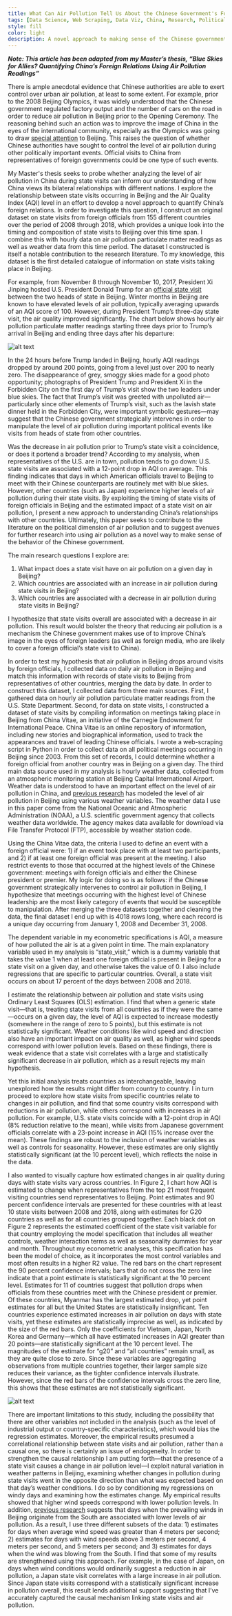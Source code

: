```yaml
---
title: What Can Air Pollution Tell Us About the Chinese Government's Foreign Affairs?
tags: [Data Science, Web Scraping, Data Viz, China, Research, Political Economy]
style: fill
color: light
description: A novel approach to making sense of the Chinese government's interactions with foreign governments. 
---
```



***Note: This article has been adapted from my Master’s thesis, “Blue Skies for Allies? Quantifying China’s Foreign Relations Using Air Pollution Readings”***

There is ample anecdotal evidence that Chinese authorities are able to exert control over urban air pollution, at least to some extent. For example, prior to the 2008 Beijing Olympics, it was widely understood that the Chinese government regulated factory output and the number of cars on the road in order to reduce air pollution in Beijing prior to the Opening Ceremony. The reasoning behind such an action was to improve the image of China in the eyes of the international community, especially as the Olympics was going to draw [special attention](https://www.theguardian.com/world/2008/aug/07/china.olympics2008) to Beijing. This raises the question of whether Chinese authorities have sought to control the level of air pollution during other politically important events. Official visits to China from representatives of foreign governments could be one type of such events. 

My Master's thesis seeks to probe whether analyzing the level of air pollution in China during state visits can inform our understanding of how China views its bilateral relationships with different nations. I explore the relationship between state visits occurring in Beijing and the Air Quality Index (AQI) level in an effort to develop a novel approach to quantify China’s foreign relations. In order to investigate this question, I construct an original dataset on state visits from foreign officials from 155 different countries over the period of 2008 through 2018, which provides a unique look into the timing and composition of state visits to Beijing over this time span. I combine this with hourly data on air pollution particulate matter readings as well as weather data from this time period. The dataset I constructed is itself a notable contribution to the research literature. To my knowledge, this dataset is the first detailed catalogue of information on state visits taking place in Beijing. 

For example, from November 8 through November 10, 2017, President Xi Jinping hosted U.S. President Donald Trump for an [official state visit](https://www.whitehouse.gov/briefings-statements/president-donald-j-trumps-state-visit-china/) between the two heads of state in Beijing.  Winter months in Beijing are known to have elevated levels of air pollution, typically averaging upwards of an AQI score of 100. However, during President Trump’s three-day state visit, the air quality improved significantly. The chart below shows hourly air pollution particulate matter readings starting three days prior to Trump’s arrival in Beijing and ending three days after his departure:

![alt text](https://raw.githubusercontent.com/yontartu/yontartu.github.io/master/images/wuran/7_trump_visit_aqi.png)

In the 24 hours before Trump landed in Beijing, hourly AQI readings dropped by around 200 points, going from a level just over 200 to nearly zero. The disappearance of grey, smoggy skies made for a good photo opportunity; photographs of President Trump and President Xi in the Forbidden City on the first day of Trump’s visit show the two leaders under blue skies. The fact that Trump’s visit was greeted with unpolluted air—particularly since other elements of Trump’s visit, such as the lavish state dinner held in the Forbidden City, were important symbolic gestures—may suggest that the Chinese government strategically intervenes in order to manipulate the level of air pollution during important political events like visits from heads of state from other countries. 

Was the decrease in air pollution prior to Trump’s state visit a coincidence, or does it portend a broader trend? According to my analysis, when representatives of the U.S. are in town, pollution tends to go down: U.S. state visits are associated with a 12-point drop in AQI on average. This finding indicates that days in which American officials travel to Beijing to meet with their Chinese counterparts are routinely met with blue skies. However, other countries (such as Japan) experience higher levels of air pollution during their state visits. By exploiting the timing of state visits of foreign officials in Beijing and the estimated impact of a state visit on air pollution, I present a new approach to understanding China’s relationships with other countries. Ultimately, this paper seeks to contribute to the literature on the political dimension of air pollution and to suggest avenues for further research into using air pollution as a novel way to make sense of the behavior of the Chinese government.

The main research questions I explore are:

1.	What impact does a state visit have on air pollution on a given day in Beijing?
2.	Which countries are associated with an increase in air pollution during state visits in Beijing?
3.	Which countries are associated with a decrease in air pollution during state visits in Beijing?

I hypothesize that state visits overall are associated with a decrease in air pollution. This result would bolster the theory that reducing air pollution is a mechanism the Chinese government makes use of to improve China’s image in the eyes of foreign leaders (as well as foreign media, who are likely to cover a foreign official’s state visit to China). 

In order to test my hypothesis that air pollution in Beijing drops around visits by foreign officials, I collected data on daily air pollution in Beijing and match this information with records of state visits to Beijing from representatives of other countries, merging the data by date. In order to construct this dataset, I collected data from three main sources. First, I gathered data on hourly air pollution particulate matter readings from the U.S. State Department. Second, for data on state visits, I constructed a dataset of state visits by compiling information on meetings taking place in Beijing from China Vitae, an initiative of the Carnegie Endowment for International Peace. China Vitae is an online repository of information, including new stories and biographical information, used to track the appearances and travel of leading Chinese officials. I wrote a web-scraping script in Python in order to collect data on all political meetings occurring in Beijing since 2003. From this set of records, I could determine whether a foreign official from another country was in Beijing on a given day. The third main data source used in my analysis is hourly weather data, collected from an atmospheric monitoring station at Beijing Capital International Airport. Weather data is understood to have an important effect on the level of air pollution in China, and [previous research](https://www.slideshare.net/laurimyllyvirta/tracking-the-effects-of-chinas-air-pollution-winter-action-plan-april-update?next_slideshow=1) has modeled the level of air pollution in Beijing using various weather variables.  The weather data I use in this paper come from the National Oceanic and Atmospheric Administration (NOAA), a U.S. scientific government agency that collects weather data worldwide. The agency makes data available for download via File Transfer Protocol (FTP), accessible by weather station code. 

Using the China Vitae data, the criteria I used to define an event with a foreign official were: 1) if an event took place with at least two participants, and 2) if at least one foreign official was present at the meeting. I also restrict events to those that occurred at the highest levels of the Chinese government: meetings with foreign officials and either the Chinese president or premier. My logic for doing so is as follows: if the Chinese government strategically intervenes to control air pollution in Beijing, I hypothesize that meetings occurring with the highest level of Chinese leadership are the most likely category of events that would be susceptible to manipulation. After merging the three datasets together and cleaning the data, the final dataset I end up with is 4018 rows long, where each record is a unique day occurring from January 1, 2008 and December 31, 2008.

The dependent variable in my econometric specifications is AQI, a measure of how polluted the air is at a given point in time. The main explanatory variable used in my analysis is “state_visit,” which is a dummy variable that takes the value 1 when at least one foreign official is present in Beijing for a state visit on a given day, and otherwise takes the value of 0. I also include regressions that are specific to particular countries. Overall, a state visit occurs on about 17 percent of the days between 2008 and 2018. 

I estimate the relationship between air pollution and state visits using Ordinary Least Squares (OLS) estimation. I find that when a generic state visit—that is, treating state visits from all countries as if they were the same—occurs on a given day, the level of AQI is expected to increase modestly (somewhere in the range of zero to 5 points), but this estimate is not statistically significant. Weather conditions like wind speed and direction also have an important impact on air quality as well, as higher wind speeds correspond with lower pollution levels. Based on these findings, there is weak evidence that a state visit correlates with a large and statistically significant decrease in air pollution, which as a result rejects my main hypothesis. 

Yet this initial analysis treats countries as interchangeable, leaving unexplored how the results might differ from country to country. I in turn proceed to explore how state visits from specific countries relate to changes in air pollution, and find that some country visits correspond with reductions in air pollution, while others correspond with increases in air pollution. For example, U.S. state visits coincide with a 12-point drop in AQI (8% reduction relative to the mean), while visits from Japanese government officials correlate with a 23-point increase in AQI (15% increase over the mean). These findings are robust to the inclusion of weather variables as well as controls for seasonality. However, these estimates are only slightly statistically significant (at the 10 percent level), which reflects the noise in the data. 

I also wanted to visually capture how estimated changes in air quality during days with state visits vary across countries. In Figure 2, I chart how AQI is estimated to change when representatives from the top 21 most frequent visiting countries send representatives to Beijing. Point estimates and 90 percent confidence intervals are presented for these countries with at least 10 state visits between 2008 and 2018, along with estimates for G20 countries as well as for all countries grouped together. Each black dot on Figure 2 represents the estimated coefficient of the state visit variable for that country employing the model specification that includes all weather controls, weather interaction terms as well as seasonality dummies for year and month. Throughout my econometric analyses, this specification has been the model of choice, as it incorporates the most control variables and most often results in a higher R2 value. The red bars on the chart represent the 90 percent confidence intervals; bars that do not cross the zero line indicate that a point estimate is statistically significant at the 10 percent level. Estimates for 11 of countries suggest that pollution drops when officials from these countries meet with the Chinese president or premier. Of these countries, Myanmar has the largest estimated drop, yet point estimates for all but the United States are statistically insignificant. Ten countries experience estimated increases in air pollution on days with state visits, yet these estimates are statistically imprecise as well, as indicated by the size of the red bars. Only the coefficients for Vietnam, Japan, North Korea and Germany—which all have estimated increases in AQI greater than 20 points—are statistically significant at the 10 percent level. The magnitudes of the estimate for “g20” and “all countries” remain small, as they are quite close to zero. Since these variables are aggregating observations from multiple countries together, their larger sample size reduces their variance, as the tighter confidence intervals illustrate. However, since the red bars of the confidence intervals cross the zero line, this shows that these estimates are not statistically significant.

![alt text](https://raw.githubusercontent.com/yontartu/yontartu.github.io/master/images/wuran/16_top_21_estimates.png)

There are important limitations to this study, including the possibility that there are other variables not included in the analysis (such as the level of industrial output or country-specific characteristics), which would bias the regression estimates. Moreover, the empirical results presumed a correlational relationship between state visits and air pollution, rather than a causal one, so there is certainly an issue of endogeneity. In order to strengthen the causal relationship I am putting forth—that the presence of a state visit causes a change in air pollution level—I exploit natural variation in weather patterns in Beijing, examining whether changes in pollution during state visits went in the opposite direction than what was expected based on that day’s weather conditions. I do so by conditioning my regressions on windy days and examining how the estimates change. My empirical results showed that higher wind speeds correspond with lower pollution levels. In addition, [previous research](https://www.sciencedirect.com/science/article/pii/S135223100600865X?via%3Dihub) suggests that days when the prevailing winds in Beijing originate from the South are associated with lower levels of air pollution.  As a result, I use three different subsets of the data: 1) estimates for days when average wind speed was greater than 4 meters per second; 2) estimates for days with wind speeds above 3 meters per second, 4 meters per second, and 5 meters per second; and 3) estimates for days when the wind was blowing from the South. I find that some of my results are strengthened using this approach. For example, in the case of Japan, on days when wind conditions would ordinarily suggest a reduction in air pollution, a Japan state visit correlates with a large increase in air pollution. Since Japan state visits correspond with a statistically significant increase in pollution overall, this result lends additional support suggesting that I’ve accurately captured the causal mechanism linking state visits and air pollution.